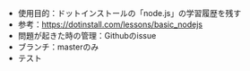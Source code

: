 * 使用目的：ドットインストールの「node.js」の学習履歴を残す
* 参考：https://dotinstall.com/lessons/basic_nodejs
* 問題が起きた時の管理：Githubのissue
* ブランチ：masterのみ
* テスト